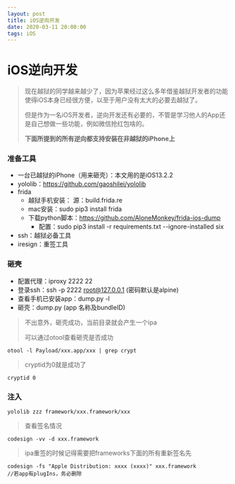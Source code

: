 ```yaml
---
layout: post
title: iOS逆向开发
date: 2020-03-11 20:00:00
tags: iOS
---
```


# iOS逆向开发
> 现在越狱的同学越来越少了，因为苹果经过这么多年借鉴越狱开发者的功能使得iOS本身已经很方便，以至于用户没有太大的必要去越狱了。
> 
> 但是作为一名iOS开发者，逆向开发还有必要的，不管是学习他人的App还是自己想做一些功能，例如微信抢红包啥的。
> 
> **下面所提到的所有逆向都支持安装在非越狱的iPhone上**

### 准备工具
- 一台已越狱的iPhone（用来砸壳）：本文用的是iOS13.2.2
- yololib：https://github.com/gaoshilei/yololib
- frida
	- 越狱手机安装： 源：build.frida.re
	- mac安装：sudo pip3 install frida
	- 下载python脚本：https://github.com/AloneMonkey/frida-ios-dump
		- 配置：sudo pip3 install -r requirements.txt --ignore-installed six 
- ssh：越狱必备工具
- iresign：重签工具

### 砸壳
> 
- 配置代理：iproxy 2222 22
- 登录ssh：ssh -p 2222 root@127.0.0.1 (密码默认是alpine)
- 查看手机已安装app：dump.py -l
- 砸壳：dump.py (app 名称及bundleID)
> 
> 不出意外，砸壳成功，当前目录就会产生一个ipa
> 
> 可以通过otool查看砸壳是否成功
> 
```
otool -l Payload/xxx.app/xxx | grep crypt
```
> cryptid为0就是成功了
> 
```
cryptid 0
```

### 注入
>
```
yololib zzz framework/xxx.framework/xxx
```
> 查看签名情况
> 
```
codesign -vv -d xxx.framework
```
> ipa重签的时候记得需要把frameworks下面的所有重新签名先
> 
```
codesign -fs "Apple Distribution: xxxx (xxxx)" xxx.framework
//若app有plugIns，务必删除
```
